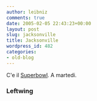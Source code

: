 ```yaml
---
author: leibniz
comments: true
date: 2005-02-05 22:43:23+00:00
layout: post
slug: jacksonville
title: Jacksonville
wordpress_id: 482
categories:
- old-blog
---
```


C'e il [Superbowl](http://www.leftwing.it/index.php?id=79). A martedi.




### Leftwing
